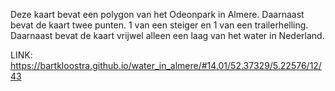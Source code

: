 Deze kaart bevat een polygon van het Odeonpark in Almere. Daarnaast bevat de kaart twee punten. 1 van een steiger en 1 van een trailerhelling. Daarnaast bevat de kaart vrijwel alleen een laag van het water in Nederland.

LINK: https://bartkloostra.github.io/water_in_almere/#14.01/52.37329/5.22576/12/43
